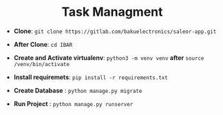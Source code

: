 
<div align="center">
  <h1>Task Managment</h1>
</div>

- **Clone**: `git clone https://gitlab.com/bakuelectronics/saleor-app.git`
- **After Clone**: `cd IBAR`

- **Create and Activate virtualenv**: `python3 -m venv venv`  **after** `source /venv/bin/activate`

- **Install requiremets**: `pip install -r requirements.txt`

- **Create Database** : `python manage.py migrate`

    
- **Run Project** : `python manage.py runserver`


